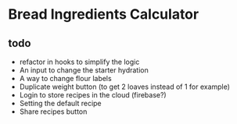 # Bread Ingredients Calculator

## todo

- refactor in hooks to simplify the logic
- An input to change the starter hydration
- A way to change flour labels
- Duplicate weight button (to get 2 loaves instead of 1 for example)
- Login to store recipes in the cloud (firebase?)
- Setting the default recipe
- Share recipes button
